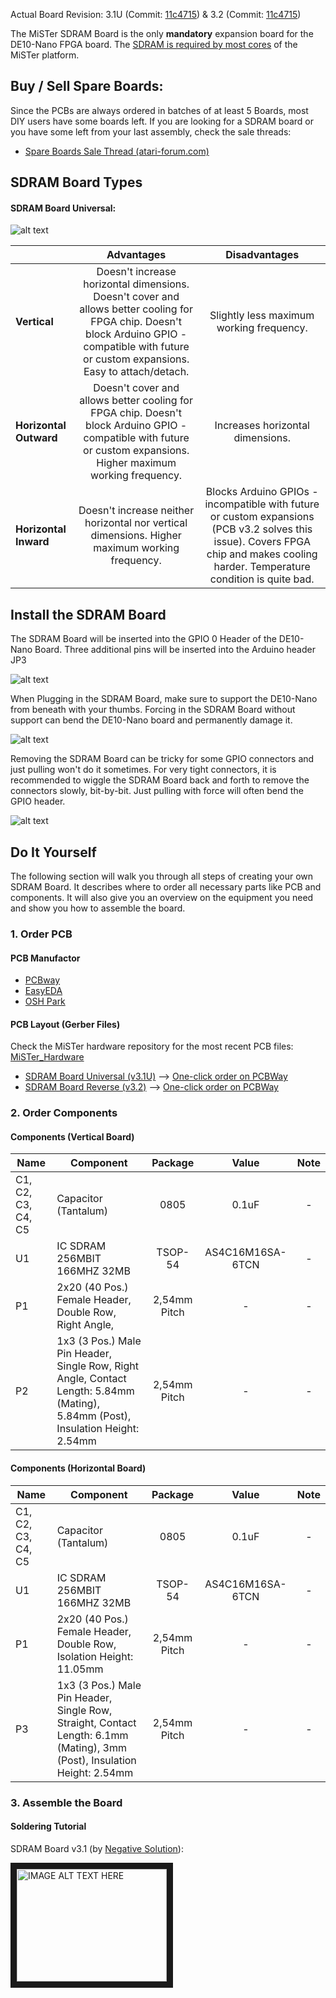 Actual Board Revision: 3.1U (Commit: [11c4715](https://github.com/MiSTer-devel/Hardware_MiSTer/tree/319f0d8e7f890be3a142081aef5020b61d513411/Addons/SDRAM_uni)) & 3.2 (Commit: [11c4715](https://github.com/MiSTer-devel/Hardware_MiSTer/tree/319f0d8e7f890be3a142081aef5020b61d513411/Addons/SDRAM_rev))

The MiSTer SDRAM Board is the only **mandatory** expansion board for the DE10-Nano FPGA board. The [SDRAM is required by most cores](SDRAM-Requirement-by-cores) of the MiSTer platform.

## Buy / Sell Spare Boards:
Since the PCBs are always ordered in batches of at least 5 Boards, most DIY users have some boards left. If you are looking for a SDRAM board or you have some left from your last assembly, check the sale threads:
  * [Spare Boards Sale Thread (atari-forum.com)](http://www.atari-forum.com/viewtopic.php?f=33&t=32121)

## SDRAM Board Types
#### SDRAM Board Universal:
![alt text](https://image.ibb.co/iz752F/31_UBoard_Comp.png)

| | Advantages | Disadvantages |
|---|:---:|:---:|
| **Vertical** | Doesn't increase horizontal dimensions. Doesn't cover and allows better cooling for FPGA chip. Doesn't block Arduino GPIO - compatible with future or custom expansions. Easy to attach/detach. | Slightly less maximum working frequency. |
| **Horizontal Outward** | Doesn't cover and allows better cooling for FPGA chip. Doesn't block Arduino GPIO - compatible with future or custom expansions. Higher maximum working frequency. | Increases horizontal dimensions. |
| **Horizontal Inward** | Doesn't increase neither horizontal nor vertical dimensions. Higher maximum working frequency. | Blocks Arduino GPIOs - incompatible with future or custom expansions (PCB v3.2 solves this issue). Covers FPGA chip and makes cooling harder. Temperature condition is quite bad. |

## Install the SDRAM Board

The SDRAM Board will be inserted into the GPIO 0 Header of the DE10-Nano Board. Three additional pins will be inserted into the Arduino header JP3

![alt text](https://image.ibb.co/cZzku5/GPIO0.jpg)

When Plugging in the SDRAM Board, make sure to support the DE10-Nano from beneath with your thumbs. Forcing in the SDRAM Board without support can bend the DE10-Nano board and permanently damage it.

![alt text](https://image.ibb.co/mYJLu5/77_F7423_E_9796_41_E6_BC61_F84005_BFE0_E7.gif)

Removing the SDRAM Board can be tricky for some GPIO connectors and just pulling won't do it sometimes. For very tight connectors, it is recommended to wiggle the SDRAM Board back and forth to remove the connectors slowly, bit-by-bit. Just pulling with force will often bend the GPIO header.

![alt text](https://image.ibb.co/hgrenQ/522_A3_D0_E_30_A6_492_D_A208_DA109_FCB9_CEE.gif)


## Do It Yourself

The following section will walk you through all steps of creating your own SDRAM Board. It describes where to order all necessary parts like PCB and components. It will also give you an overview on the equipment you need and show you how to assemble the board.

### 1. Order PCB

#### PCB Manufactor
* [PCBway](https://www.pcbway.com/setinvite.aspx?inviteid=43024)
* [EasyEDA](https://easyeda.com/)
* [OSH Park](https://oshpark.com/)

#### PCB Layout (Gerber Files)
Check the MiSTer hardware repository for the most recent PCB files: [MiSTer_Hardware](https://github.com/MiSTer-devel/Hardware_MiSTer)

* [SDRAM Board Universal (v3.1U)](https://github.com/MiSTer-devel/Hardware_MiSTer/blob/319f0d8e7f890be3a142081aef5020b61d513411/gerber_releases/sdram_uni_3.1U.zip) --> [One-click order on PCBWay](https://www.pcbway.com/project/shareproject/MiSTer_SDRAM_board_v3_1__Universal_.html)
* [SDRAM Board Reverse (v3.2)](https://github.com/MiSTer-devel/Hardware_MiSTer/blob/319f0d8e7f890be3a142081aef5020b61d513411/gerber_releases/sdram_rev_3.2.zip)  --> [One-click order on PCBWay](https://www.pcbway.com/project/shareproject/MiSTer_SDRAM_board_v3_2__Reversed_.html)
### 2. Order Components

#### Components (Vertical Board)

| Name | Component | Package | Value | Note |
|---|---|:---:|:---:|:---:|
| C1, C2, C3, C4, C5 | Capacitor (Tantalum) | 0805 | 0.1uF | - |
| U1 | IC SDRAM 256MBIT 166MHZ 32MB | TSOP-54 | AS4C16M16SA-6TCN | - |
| P1 | 2x20 (40 Pos.) Female Header, Double Row, Right Angle, | 2,54mm Pitch | - | - |
| P2 | 1x3 (3 Pos.) Male Pin Header, Single Row, Right Angle, Contact Length: 5.84mm (Mating), 5.84mm (Post), Insulation Height: 2.54mm| 2,54mm Pitch | - | - |


#### Components (Horizontal Board)

| Name | Component | Package | Value | Note |
|---|---|:---:|:---:|:---:|
| C1, C2, C3, C4, C5 | Capacitor (Tantalum) | 0805 | 0.1uF | - |
| U1 | IC SDRAM 256MBIT 166MHZ 32MB | TSOP-54 | AS4C16M16SA-6TCN | - |
| P1 | 2x20 (40 Pos.) Female Header, Double Row, Isolation Height: 11.05mm | 2,54mm Pitch | - | - |
| P3 | 1x3 (3 Pos.) Male Pin Header, Single Row, Straight, Contact Length: 6.1mm (Mating), 3mm (Post), Insulation Height: 2.54mm| 2,54mm Pitch | - | - |

### 3. Assemble the Board

#### Soldering Tutorial
SDRAM Board v3.1 (by [Negative Solution](https://www.youtube.com/channel/UCLHmCwunWQkMvrlgE2BJXTw)):

<a href="http://www.youtube.com/watch?feature=player_embedded&v=bq04AH7tiV0
" target="_blank"><img src="http://img.youtube.com/vi/bq04AH7tiV0/0.jpg"
alt="IMAGE ALT TEXT HERE" width="240" height="180" border="10" /></a>
